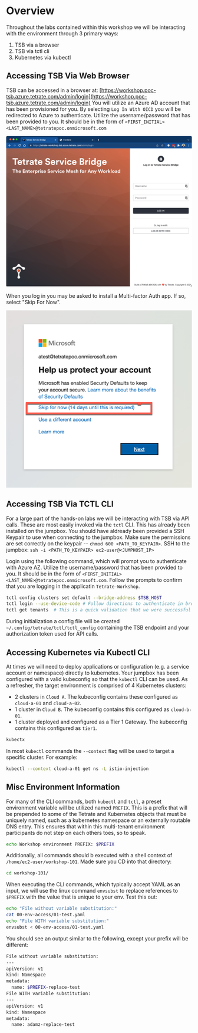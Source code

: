 # Overview
Throughout the labs contained within this workshop we will be interacting with the environment through 3 primary ways:
1. TSB via a browser
2. TSB via tctl cli
3. Kubernetes via kubectl

## Accessing TSB Via Web Browser
TSB can be accessed in a browser at: [https://workshop.poc-tsb.azure.tetrate.com/admin/login](https://workshop.poc-tsb.azure.tetrate.com/admin/login)  You will utilize an Azure AD account that has been provisioned for you.  By selecting `Log In With OICD` you will be redirected to Azure to authenticate.  Utilize the username/password that has been provided to you.  It should be in the form of `<FIRST_INITIAL><LAST_NAME>@tetratepoc.onmicrosoft.com`

![Base Diagram](../docs/00-tsb-ui.png)

When you log in you may be asked to install a Multi-factor Auth app.  If so, select "Skip For Now".

![Base Diagram](../docs/00-azure-skip.png)

## Accessing TSB Via TCTL CLI
For a large part of the hands-on labs we will be interacting with TSB via API calls.  These are most easily invoked via the `tctl` CLI.  This has already been installed on the jumpbox.  You should have aldready been provided a SSH Keypair to use when connecting to the jumpbox.  Make sure the permissions are set correctly on the keypair -- `chmod 600 <PATH_TO_KEYPAIR>`.  SSH to the jumpbox: `ssh -i <PATH_TO_KEYPAIR> ec2-user@<JUMPHOST_IP>`

Login using the following command, which will prompt you to authenticate with Azure AZ.  Utilize the username/password that has been provided to you.  It should be in the form of `<FIRST_INITIAL><LAST_NAME>@tetratepoc.onmicrosoft.com`.  Follow the prompts to confirm that you are logging in the applicatin `Tetrate-Workshop`.

```bash
tctl config clusters set default --bridge-address $TSB_HOST
tctl login --use-device-code # Follow directions to authenticate in browser
tctl get tenants  # This is a quick validation that we were successful
```

During initialization a config file will be created `~/.config/tetrate/tctl/tctl_config` containing the TSB endpoint and your authorization token used for API calls.  

## Accessing Kubernetes via Kubectl CLI
At times we will need to deploy applications or configuration (e.g. a service account or namespace) directly to kubernetes.  Your jumpbox has been configured with a valid kubeconfig so that the `kubectl` CLI can be used.  As a refresher, the target environment is comprised of 4 Kubernetes clusters:
- 2 clusters in `Cloud A`.  The kubeconfig contains these configured as `cloud-a-01` and `cloud-a-02`.
- 1 cluster in `Cloud B`.  The kubeconfig contains this configured as `cloud-b-01`.
- 1 cluster deployed and configured as a Tier 1 Gateway. The kubeconfig contains this configured as `tier1`.

```bash
kubectx
```

In most `kubectl` commands the `--context` flag will be used to target a specific cluster.  For example:

```bash
kubectl --context cloud-a-01 get ns -L istio-injection  
```

## Misc Environment Information
For many of the CLI commands, both `kubectl` and `tctl`, a preset environment variable will be utilized named `PREFIX`.  This is a prefix that will be prepended to some of the Tetrate and Kubernetes objects that must be uniquely named, such as a kubernetes namespace or an externally routable DNS entry.  This ensures that within this multi-tenant environment participants do not step on each others toes, so to speak. 

```bash
echo Workshop environment PREFIX: $PREFIX
```

Additionally, all commands should b executed with a shell context of `/home/ec2-user/workshop-101`.  Made sure you CD into that directory:

```bash
cd workshop-101/
```


When executing the CLI commands, which typically accept YAML as an input, we will use the linux command `envsubst` to replace references to `$PREFIX` with the value that is unique to your env.  Test this out:

```bash
echo "File without variable substitution:"
cat 00-env-access/01-test.yaml
echo "File WITH variable substitution:"
envsubst < 00-env-access/01-test.yaml
```

You should see an output similar to the following, except your prefix will be different:
```bash
File without variable substitution:
---
apiVersion: v1
kind: Namespace
metadata:
  name: $PREFIX-replace-test
File WITH variable substitution:
---
apiVersion: v1
kind: Namespace
metadata:
  name: adamz-replace-test
```
